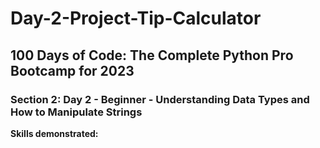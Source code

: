 # Day-2-Project-Tip-Calculator
<h2>100 Days of Code: The Complete Python Pro Bootcamp for 2023</h2>
<h3>Section 2: Day 2 - Beginner - Understanding Data Types and How to Manipulate Strings</h3>
<b>Skills demonstrated:</b>
